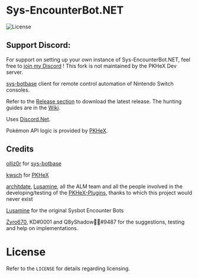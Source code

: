 # Sys-EncounterBot.NET
![License](https://img.shields.io/badge/License-AGPLv3-blue.svg)

## Support Discord:

For support on setting up your own instance of Sys-EncounterBot.NET, feel free to [join my Discord](https://discord.gg/WFbcUd6U8d) !
This fork is not maintained by the PKHeX Dev server.

[sys-botbase](https://github.com/olliz0r/sys-botbase) client for remote control automation of Nintendo Switch consoles.

Refer to the [Release section](https://github.com/Manu098vm/Sys-EncounterBot.NET/releases) to download the latest release.
The hunting guides are in the [Wiki](https://github.com/Manu098vm/Sys-EncounterBot.NET/wiki).

Uses [Discord.Net](https://github.com/discord-net/Discord.Net).

Pokémon API logic is provided by [PKHeX](https://github.com/kwsch/PKHeX/).

## Credits

[olliz0r](https://github.com/olliz0r) for [sys-botbase](https://github.com/olliz0r/sys-botbase)

[kwsch](https://github.com/kwsch) for [PKHeX](https://github.com/kwsch/PKHeX)

[architdate](https://github.com/architdate), [Lusamine](https://github.com/Lusamine), all the ALM team and all the people involved in the developing/testing of the [PKHeX-Plugins](https://github.com/architdate/PKHeX-Plugins), thanks to which this project would never exist

[Lusamine](https://github.com/Lusamine) for the original Sysbot Encounter Bots

[Zyro670](https://github.com/zyro670), KD#0001 and Q8yShadow🐍🦈#9487 for the suggestions, testing and help on implementations.

# License
Refer to the `LICENSE` for details regarding licensing.
